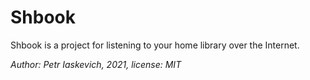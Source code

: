 # Shbook
Shbook is a project for listening to your home library over the Internet.

*Author: Petr Iaskevich, 2021, license: MIT*